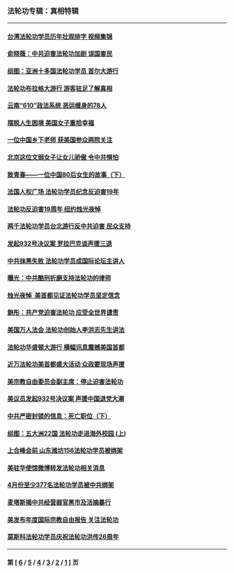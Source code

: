 ### 法轮功专辑：真相特辑
---
#### [台湾法轮功学员历年壮观排字 视频集锦](../../pages/nf4389/n10878789.md) 
#### [俞晓薇：中共迫害法轮功加剧 误国害民](../../pages/nf4389/n10859260.md) 
#### [组图：亚洲十多国法轮功学员 首尔大游行](../../pages/nf4389/n10781149.md) 
#### [法轮功布拉格大游行 游客驻足了解真相](../../pages/nf4389/n10749360.md) 
#### [云南“610”政法系统 恶运缠身的78人](../../pages/nf4389/n10747534.md) 
#### [摆脱人生困境 美国女子重拾幸福](../../pages/nf4389/n10688678.md) 
#### [一位中国乡下老师 获美国参众两院关注](../../pages/nf4389/n10683927.md) 
#### [北京这位文弱女子让女儿骄傲 令中共惧怕](../../pages/nf4389/n10668341.md) 
#### [致青春——一位中国80后女生的故事（下）](../../pages/nf4389/n10642721.md) 
#### [法国人权广场 法轮功学员纪念反迫害19年](../../pages/nf4389/n10586601.md) 
#### [法轮功反迫害19周年 纽约烛光夜悼](../../pages/nf4389/n10568185.md) 
#### [两千法轮功学员台北游行反中共迫害 民众支持](../../pages/nf4389/n10562779.md) 
#### [发起932号决议案 罗拉巴克谈声援三退](../../pages/nf4389/n10529564.md) 
#### [中共抹黑失败 法轮功学员成国际论坛主讲人](../../pages/nf4389/n10546592.md) 
#### [曝光：中共酷刑折磨支持法轮功的律师](../../pages/nf4389/n10543850.md) 
#### [烛光夜悼  美首都见证法轮功学员坚定信念](../../pages/nf4389/n10505849.md) 
#### [鲍彤：共产党迫害法轮功 应受全世界谴责](../../pages/nf4389/n10504459.md) 
#### [美国万人法会 法轮功创始人李洪志先生讲法](../../pages/nf4389/n10501747.md) 
#### [法轮功华盛顿大游行 横幅讯息震撼美国首都](../../pages/nf4389/n10501285.md) 
#### [近万法轮功美首都盛大活动 众政要现场声援](../../pages/nf4389/n10500867.md) 
#### [美宗教自由委员会副主席：停止迫害法轮功](../../pages/nf4389/n10500729.md) 
#### [美议员发起932号决议案 声援中国退党大潮](../../pages/nf4389/n10491354.md) 
#### [中共严密封锁的信息：死亡职位（下）](../../pages/nf4389/n10485314.md) 
#### [组图：五大洲22国 法轮功走进海外校园 (上)](../../pages/nf4389/n10469652.md) 
#### [上合峰会前 山东潍坊156法轮功学员被绑架](../../pages/nf4389/n10472309.md) 
#### [美驻华使馆微博转发法轮功相关消息](../../pages/nf4389/n10446481.md) 
#### [4月份至少377名法轮功学员被中共绑架](../../pages/nf4389/n10443812.md) 
#### [麦塔斯揭中共经营器官黑市及活摘暴行](../../pages/nf4389/n10442407.md) 
#### [美发布年度国际宗教自由报告 关注法轮功](../../pages/nf4389/n10436888.md) 
#### [莫斯科法轮功学员庆祝法轮功洪传26周年](../../pages/nf4389/n10434479.md) 

---
#### 第 [ [6](./6.md) / [5](./5.md) / [4](./4.md) / [3](./3.md) / [2](./2.md) / [1](./1.md) ] 页
